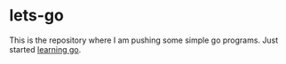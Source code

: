 # lets-go

This is the repository where I am pushing some simple go programs. Just started [learning go](https://gobyexample.com).